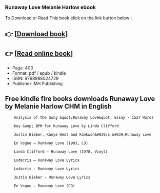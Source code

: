 ### Runaway Love Melanie Harlow ebook

To Download or Read This book click on the link button below :

## 👉  [**[Download book](http://filesbooks.info/download.php?group=book&from=github.com&id=668406&lnk=1081 "Download book")**]

## 👉  [**[Read online book](http://filesbooks.info/download.php?group=book&from=github.com&id=668406&lnk=1081 "Read online book")**]


* Page: 400
* Format: pdf / epub / kindle
* ISBN: 9798988024729
* Publisher: MH Publishing



## Free kindle fire books downloads Runaway Love by Melanie Harlow CHM in English






        Analysis of the Song &quot;Runaway Love&quot; Essay - 1527 Words
        
        Key &amp; BPM for Runaway Love by Linda Clifford
        
        Justin Bieber, Kanye West and Raekwon&#039;s &#039;Runaway Love
        
        En Vogue – Runaway Love (1993, CD)
        
        Linda Clifford – Runaway Love (1978, Vinyl)
        
        Ludacris – Runaway Love Lyrics
        
        Ludacris - Runaway Love Lyrics
        
        Justin Bieber - Runaway Love Lyrics
        
        En Vogue – Runaway Love (CD)
        
    




